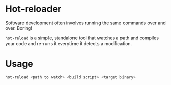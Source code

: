 # Hot-reloader

Software development often involves running the same commands over and over. Boring!

`hot-reload` is a simple, standalone tool that watches a path and compiles your code and re-runs it everytime it detects a modification.

# Usage

```sh
hot-reload <path to watch> <build script> <target binary>
```
